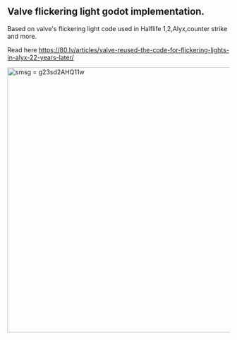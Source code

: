 ## Valve flickering light godot implementation.

Based on valve's flickering light code used in Halflife 1,2,Alyx,counter strike and more.

Read here https://80.lv/articles/valve-reused-the-code-for-flickering-lights-in-alyx-22-years-later/

<img src="https://cdn.80.lv/api/upload/content/c2/60c78934b7c09.gif" width="600" title="smsg = g23sd2AHQ11w">
